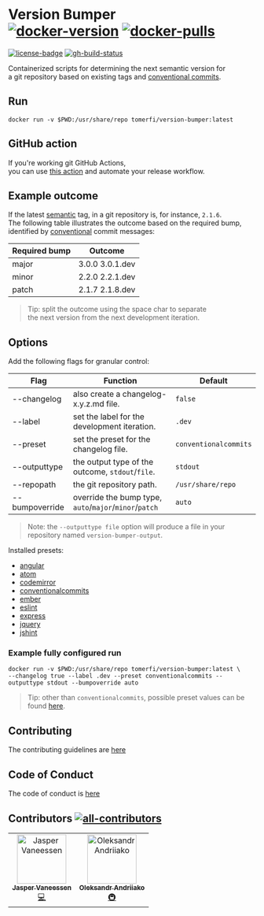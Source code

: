 # Version Bumper</br>[![docker-version]][0] [![docker-pulls]][0]

[![license-badge]][1] [![gh-build-status]][2]

Containerized scripts for determining the next semantic version for</br>
a git repository based on existing tags and [conventional commits][3].

## Run

```shell
docker run -v $PWD:/usr/share/repo tomerfi/version-bumper:latest
```

## GitHub action

If you're working git GitHub Actions,</br>
you can use [this action][8] and automate your release workflow.

## Example outcome

If the latest [semantic][4] tag, in a git repository is, for instance, `2.1.6`.</br>
The following table illustrates the outcome based on the required bump,</br>
identified by [conventional][3] commit messages:

| Required bump | Outcome         |
| ------------- | --------------- |
| major         | 3.0.0 3.0.1.dev |
| minor         | 2.2.0 2.2.1.dev |
| patch         | 2.1.7 2.1.8.dev |

> Tip: split the outcome using the space char to separate</br>the next version from the next development iteration.

## Options

Add the following flags for granular control:

| Flag           | Function                                               | Default               |
| -------------- | ------------------------------------------------------ | --------------------- |
| --changelog    | also create a changelog-x.y.z.md file.                 | `false`               |
| --label        | set the label for the development iteration.           | `.dev`                |
| --preset       | set the preset for the changelog file.                 | `conventionalcommits` |
| --outputtype   | the output type of the outcome, `stdout`/`file`.       | `stdout`              |
| --repopath     | the git repository path.                               | `/usr/share/repo`     |
| --bumpoverride | override the bump type, `auto`/`major`/`minor`/`patch` | `auto`                |

> Note: the `--outputtype file` option will produce a file in your repository named `version-bumper-output`.

Installed presets:

- [angular][9]
- [atom][10]
- [codemirror][11]
- [conventionalcommits][12]
- [ember][13]
- [eslint][14]
- [express][15]
- [jquery][16]
- [jshint][17]

### Example fully configured run

```shell
docker run -v $PWD:/usr/share/repo tomerfi/version-bumper:latest \
--changelog true --label .dev --preset conventionalcommits --outputtype stdout --bumpoverride auto
```

> Tip: other than `conventionalcommits`, possible preset values can be found [here][5].

## Contributing

The contributing guidelines are [here][6]

## Code of Conduct

The code of conduct is [here][7]

## Contributors [![all-contributors]][18]
<!-- editorconfig-checker-disable -->
<!-- ALL-CONTRIBUTORS-LIST:START - Do not remove or modify this section -->
<!-- prettier-ignore-start -->
<!-- markdownlint-disable -->
<table>
  <tbody>
    <tr>
      <td align="center"><a href="https://github.com/MisterTimn"><img src="https://avatars.githubusercontent.com/u/4209558?v=4?s=100" width="100px;" alt="Jasper Vaneessen"/><br /><sub><b>Jasper Vaneessen</b></sub></a><br /><a href="https://github.com/TomerFi/version-bumper/commits?author=MisterTimn" title="Code">💻</a></td>
      <td align="center"><a href="https://github.com/AlexNDRmac"><img src="https://avatars.githubusercontent.com/u/29776808?v=4?s=100" width="100px;" alt="Oleksandr Andriiako"/><br /><sub><b>Oleksandr Andriiako</b></sub></a><br /><a href="#infra-AlexNDRmac" title="Infrastructure (Hosting, Build-Tools, etc)">🚇</a></td>
    </tr>
  </tbody>
</table>

<!-- markdownlint-restore -->
<!-- prettier-ignore-end -->

<!-- ALL-CONTRIBUTORS-LIST:END -->

<!-- editorconfig-checker-disable -->
<!-- Real Links -->
[0]: https://hub.docker.com/r/tomerfi/version-bumper
[1]: https://github.com/TomerFi/version-bumper
[2]: https://github.com/TomerFi/version-bumper/actions/workflows/stage.yml
[3]: https://conventionalcommits.org
[4]: https://semver.org/
[5]: https://github.com/conventional-changelog/conventional-changelog/blob/master/packages/conventional-changelog-cli/cli.js
[6]: https://github.com/TomerFi/version-bumper/blob/dev/CONTRIBUTING.md
[7]: https://github.com/TomerFi/version-bumper/blob/dev/.github/CODE_OF_CONDUCT.md
[8]: https://github.com/marketplace/actions/version-bumper-action
[9]: https://www.npmjs.com/package/conventional-changelog-angular
[10]: https://www.npmjs.com/package/conventional-changelog-atom
[11]: https://www.npmjs.com/package/conventional-changelog-codemirror
[12]: https://www.npmjs.com/package/conventional-changelog-conventionalcommits
[13]: https://www.npmjs.com/package/conventional-changelog-ember
[14]: https://www.npmjs.com/package/conventional-changelog-eslint
[15]: https://www.npmjs.com/package/conventional-changelog-express
[16]: https://www.npmjs.com/package/conventional-changelog-jquery
[17]: https://www.npmjs.com/package/conventional-changelog-jshint
[18]: https://allcontributors.org/
<!-- Badges Links -->
[all-contributors]: https://img.shields.io/github/all-contributors/tomerfi/version-bumper?color=ee8449&style=flat-square
[docker-pulls]: https://img.shields.io/docker/pulls/tomerfi/version-bumper.svg?logo=docker&label=pulls
[docker-version]: https://img.shields.io/docker/v/tomerfi/version-bumper?color=%230A6799&logo=docker
[gh-build-status]: https://github.com/TomerFi/version-bumper/actions/workflows/stage.yml/badge.svg
[license-badge]: https://img.shields.io/github/license/tomerfi/version-bumper
<!-- editorconfig-checker-enable -->
